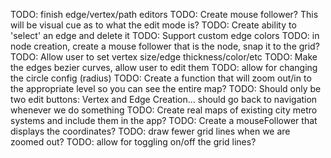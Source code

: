 TODO: finish edge/vertex/path editors
TODO: Create mouse follower? This will be visual cue as to what the edit mode is?
TODO: Create ability to 'select' an edge and delete it
TODO: Support custom edge colors
TODO: in node creation, create a mouse follower that is the node, snap it to the grid?
TODO: Allow user to set vertex size/edge thickness/color/etc
TODO: Make the edges bezier curves, allow user to edit them
TODO: allow for changing the circle config (radius)
TODO: Create a function that will zoom out/in to the appropriate level so you can see the entire map?
TODO: Should only be two edit buttons: Vertex and Edge Creation... should go back to navigation whenever we do something
TODO: Create real maps of existing city metro systems and include them in the app?
TODO: Create a mouseFollower that displays the coordinates?
TODO: draw fewer grid lines when we are zoomed out?
TODO: allow for toggling on/off the grid lines?
